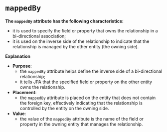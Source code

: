 # `mappedBy`
**The `mappedBy` attribute has the following characteristics:**
- it is used to specify the field or property that owns the relationship 
in a bi-directional association;
- it is used on the inverse side of the relationship to
indicate that the relationship is managed by the 
other entity (the owning side).

**Explanation**
- **Purpose**:
  - the `mappedBy` attribute helps define the
  inverse side of a bi-directional relationship;
  - it tells JPA that the specified field or property 
  on the other entity owns the relationship.
- **Placement**:
  - the `mappedBy` attribute is placed on the entity
  that does not contain the foreign key, effectively 
  indicating that the relationship is controlled by the entity on the owning side.
- **Value**:
  - the value of the `mappedBy` attribute is the name of the field 
  or property in the owning entity that manages the relationship.
